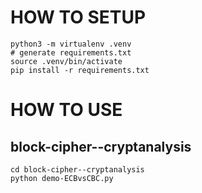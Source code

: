 # HOW TO SETUP
```shell
python3 -m virtualenv .venv
# generate requirements.txt
source .venv/bin/activate
pip install -r requirements.txt
```

# HOW TO USE
## block-cipher--cryptanalysis
```shell
cd block-cipher--cryptanalysis
python demo-ECBvsCBC.py
```
